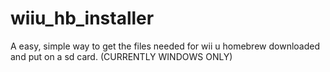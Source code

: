 # wiiu_hb_installer
A easy, simple way to get the files needed for wii u homebrew downloaded and put on a sd card. (CURRENTLY WINDOWS ONLY)
